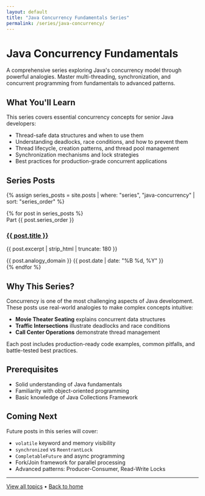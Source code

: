 ```yaml
---
layout: default
title: "Java Concurrency Fundamentals Series"
permalink: /series/java-concurrency/
---
```


# Java Concurrency Fundamentals

A comprehensive series exploring Java's concurrency model through powerful analogies. Master multi-threading, synchronization, and concurrent programming from fundamentals to advanced patterns.

## What You'll Learn

This series covers essential concurrency concepts for senior Java developers:

- Thread-safe data structures and when to use them
- Understanding deadlocks, race conditions, and how to prevent them
- Thread lifecycle, creation patterns, and thread pool management
- Synchronization mechanisms and lock strategies
- Best practices for production-grade concurrent applications

## Series Posts

{% assign series_posts = site.posts | where: "series", "java-concurrency" | sort: "series_order" %}

<div class="series-index">
{% for post in series_posts %}
  <div class="series-post-card">
    <div class="series-order">Part {{ post.series_order }}</div>
    <h3><a href="{{ post.url | relative_url }}">{{ post.title }}</a></h3>
    <p class="series-excerpt">{{ post.excerpt | strip_html | truncate: 180 }}</p>
    <div class="series-meta">
      <span class="series-domain">{{ post.analogy_domain }}</span>
      <span class="series-date">{{ post.date | date: "%B %d, %Y" }}</span>
    </div>
  </div>
{% endfor %}
</div>

## Why This Series?

Concurrency is one of the most challenging aspects of Java development. These posts use real-world analogies to make complex concepts intuitive:

- **Movie Theater Seating** explains concurrent data structures
- **Traffic Intersections** illustrate deadlocks and race conditions
- **Call Center Operations** demonstrate thread management

Each post includes production-ready code examples, common pitfalls, and battle-tested best practices.

## Prerequisites

- Solid understanding of Java fundamentals
- Familiarity with object-oriented programming
- Basic knowledge of Java Collections Framework

## Coming Next

Future posts in this series will cover:

- `volatile` keyword and memory visibility
- `synchronized` vs `ReentrantLock`
- `CompletableFuture` and async programming
- Fork/Join framework for parallel processing
- Advanced patterns: Producer-Consumer, Read-Write Locks

---

[View all topics](/topics/) • [Back to home](/)
